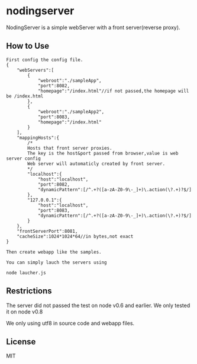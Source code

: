 nodingserver
========

NodingServer is a simple webServer with a front server(reverse proxy).

How to Use
------------
	First config the config file.
	{
		"webServers":[
			{
				"webroot":"./sampleApp",
				"port":8082,
				"homepage":"/index.html"//if not passed,the homepage will be /index.html
			},
			{
				"webroot":"./sampleApp2",
				"port":8083,
				"homepage":"/index.html"
			}
		],
		"mappingHosts":{
			/*
			Hosts that front server proxies.
			The key is the host&port passed from browser,value is web server config
			Web server will automaticly created by front server.
			*/
			"localhost":{
				"host":"localhost",
				"port":8082,
				"dynamicPattern":[/^.+?([a-zA-Z0-9\-_]+)\.action(\?.+)?$/]
			},
			"127.0.0.1":{
				"host":"localhost",
				"port":8083,
				"dynamicPattern":[/^.+?([a-zA-Z0-9\-_]+)\.action(\?.+)?$/]
			}
		},
		"frontServerPort":8081,
		"cacheSize":1024*1024*64//in bytes,not exact
	}
	
	Then create webapp like the samples.
	
	You can simply lauch the servers using 
	
	node laucher.js

Restrictions
-------

The server did not passed the test on node v0.6 and earlier.
We only tested it on node v0.8

We only using utf8 in source code and webapp files.

License
-------

MIT